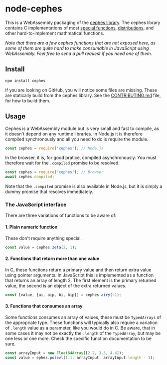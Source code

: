 # node-cephes

<!--
Hello! curious reader. The README.md file is automatically generated, if you
wish to make any corrections we wellcome you to do so, just make sure you
make then in the build/ directory and not in README.md, thanks :)
-->

This is a WebAssembly packaging of the [cephes library](http://www.netlib.org/cephes/).
The cephes library contains C implementations of most
[special functions](https://en.wikipedia.org/wiki/Special_functions),
[distributions](https://en.wikipedia.org/wiki/Probability_distribution),
and other hard-to-implement mathmatical functions.

_Note that there are a few cephes functions that are not exposed here, as some
of them are quite hard to make consumable in JavaScript using WebAssembly. Feel
free to send a pull request if you need one of them._

## Install

```
npm install cephes
```

If you are looking on GitHub, you will notice some files are missing. These
are statically build from the cephes library. See the
[CONTRIBUTING.md](CONTRIBUTING.md) file, for how to build them.

## Usage

Cephes is a WebAssembly module but is very small and fast to compile, as it
doesn't depend on any runtime libraries. In Node.js it is therefore compiled
synchronously and all you need to do is require the module.

```js
const cephes = require('cephes'); // Node.js
```

In the browser, it is, for good pratice, compiled asynchronously. You must
therefore wait for the `.compiled` promise to be resolved.

```js
const cephes = require('cephes'); // Browser
await cephes.compiled;
```

Note that the `.compiled` promise is also available in Node.js, but it is
simply a dummy promise that resolves immediately.

### The JavaScript interface

There are three variations of functions to be aware of:

#### 1. Plain numeric function

These don't require anything special.

```js
const value = cephes.zeta(2, 1);
```

#### 2. Functions that return more than one value

In C, these functions return a primary value and then return extra value
using pointer arguments. In JavaScript this is implemented as a function
that returns an array of length 2. The first element is the primary returned
value, the second is an object of the extra returned values.

```js
const [value, {ai, aip, bi, bip}] = cephes.airy(-1);
```

#### 3. Functions that consumes an array

Some functions consumes an array of values, these must be `TypedArrays` of
the appropriate type. These functions will typically also require a variation
of `.length` value as a parameter, like you would do in C. Be aware, that in
some cases it may not be exactly the `.length` of the `TypedArray`, but may be
one less or one more. Check the specific function documentation to be sure.

```js
const arrayInput = new Float64Array([2.2, 3.3, 4.4]);
const value = ephes.polevl(1.1, arrayInput, arrayInput.length - 1);
```

